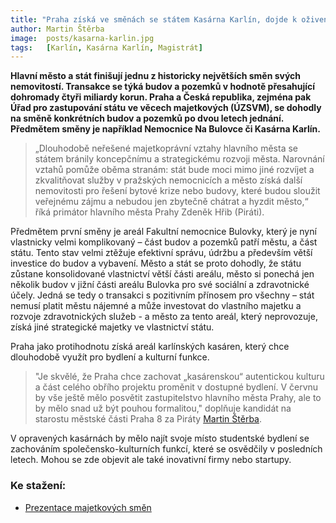 ```yaml
---
title: "Praha získá ve směnách se státem Kasárna Karlín, dojde k oživení celého objektu"
author: Martin Štěrba
image:  posts/kasarna-karlin.jpg
tags:   [Karlín, Kasárna Karlín, Magistrát]
---
```


**Hlavní město a stát finišují jednu z historicky největších směn svých nemovitostí. Transakce se týká budov a pozemků v hodnotě přesahující dohromady čtyři miliardy korun. Praha a Česká republika, zejména pak Úřad pro zastupování státu ve věcech majetkových (ÚZSVM), se dohodly na směně konkrétních budov a pozemků po dvou letech jednání. Předmětem směny je například Nemocnice Na Bulovce či Kasárna Karlín.**

>„Dlouhodobě neřešené majetkoprávní vztahy hlavního města se státem bránily koncepčnímu a strategickému rozvoji města. Narovnání vztahů pomůže oběma stranám: stát bude moci mimo jiné rozvíjet a zkvalitňovat služby v pražských nemocnicích a město získá další nemovitosti pro řešení bytové krize nebo budovy, které budou sloužit veřejnému zájmu a nebudou jen zbytečně chátrat a hyzdit město,“ říká primátor hlavního města Prahy Zdeněk Hřib (Piráti).

Předmětem první směny je areál Fakultní nemocnice Bulovky, který je nyní vlastnicky velmi komplikovaný – část budov a pozemků patří městu, a část státu. Tento stav velmi ztěžuje efektivní správu, údržbu a především větší investice do budov a vybavení. Město a stát se proto dohodly, že státu zůstane konsolidované vlastnictví větší části areálu, město si ponechá jen několik budov v jižní části areálu Bulovka pro své sociální a zdravotnické účely. Jedná se tedy o transakci s pozitivním přínosem pro všechny – stát nemusí platit městu nájemné a může investovat do vlastního majetku a rozvoje zdravotnických služeb - a město za tento areál, který neprovozuje, získá jiné strategické majetky ve vlastnictví státu.

Praha jako protihodnotu získá areál karlínských kasáren, který chce dlouhodobě využít pro bydlení a kulturní funkce. 

>"Je skvělé, že Praha chce zachovat „kasárenskou“ autentickou kulturu a část celého obřího projektu proměnit v dostupné bydlení. V červnu by vše ještě mělo posvětit zastupitelstvo hlavního města Prahy, ale to by mělo snad už být pouhou formalitou," doplňuje kandidát na starostu městské části Praha 8 za Piráty [Martin Štěrba](http://praha8.pirati.cz/lide/martin-sterba.html).

V opravených kasárnách by mělo najít svoje místo studentské bydlení se zachováním společensko-kulturních funkcí, které se osvědčily v posledních letech. Mohou se zde objevit ale také inovativní firmy nebo startupy.

### Ke stažení:
- [Prezentace majetkových směn](https://www.praha.eu/file/3412986/_20220412_TK_smeny.pdf)